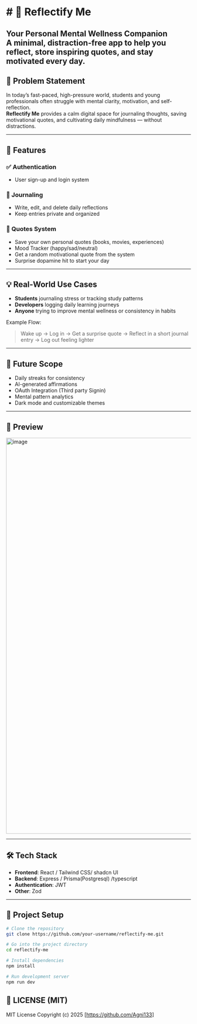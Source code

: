 # # 🌿 Reflectify Me  
     
**Your Personal Mental Wellness Companion**  
A minimal, distraction-free app to help you reflect, store inspiring quotes, and stay motivated every day.
---     
         
## 🧠 Problem Statement
  
In today’s fast-paced, high-pressure world, students and young professionals often struggle with mental clarity, motivation, and self-reflection.  
**Reflectify Me** provides a calm digital space for journaling thoughts, saving motivational quotes, and cultivating daily mindfulness — without distractions.

---

## 🚀 Features 

### ✅ Authentication
- User sign-up and login system

### 📝 Journaling
- Write, edit, and delete daily reflections
- Keep entries private and organized

### 💬 Quotes System
- Save your own personal quotes (books, movies, experiences)
- Mood Tracker  (happy/sad/neutral)
- Get a random motivational quote from the system
- Surprise dopamine hit to start your day 

---

## 💡 Real-World Use Cases

- **Students** journaling stress or tracking study patterns
- **Developers** logging daily learning journeys
- **Anyone** trying to improve mental wellness or consistency in habits

Example Flow:
> Wake up → Log in → Get a surprise quote → Reflect in a short journal entry → Log out feeling lighter

---

## 🔮 Future Scope 

- Daily streaks for consistency
- AI-generated affirmations
- OAuth Integration (Third party Signin)
- Mental pattern analytics
- Dark mode and customizable themes

---

## 📸 Preview

<img width="1920" height="1080" alt="image" src="https://github.com/user-attachments/assets/be1dd5aa-d441-4436-8776-cbf85f786ef9" />




> 

---

## 🛠️ Tech Stack

- **Frontend**: React  / Tailwind CSS/ shadcn UI 
- **Backend**:  Express / Prisma(Postgresql) /typescript
- **Authentication**: JWT
- **Other**: Zod 

---

## 📁 Project Setup

```bash
# Clone the repository
git clone https://github.com/your-username/reflectify-me.git

# Go into the project directory
cd reflectify-me

# Install dependencies
npm install

# Run development server
npm run dev

```
## 📄 LICENSE (MIT)
MIT License Copyright (c) 2025
[https://github.com/Agni133]



